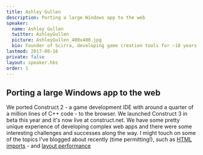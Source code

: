 ```yaml
---
title: Ashley Gullen
description: Porting a large Windows app to the web
speaker:
  name: Ashley Gullen
  twitter: AshleyGullen
  picture: AshleyGullen_400x400.jpg
  bio: Founder of Scirra, developing game creation tools for ~10 years. Construct 2 was one of the first HTML5 game engines on the market, and Construct 3 is one of the first commercial game creation tools to run in the browser.
lastmod: 2017-08-16
private: false
layout: speaker.hbs
order: 1
---
```


## Porting a large Windows app to the web

We ported Construct 2 - a game development IDE with around a quarter of a million lines of C++ code - to the browser. We launched Construct 3 in beta this year and it's now live at construct.net. We have some pretty unique experience of developing complex web apps and there were some interesting challenges and successes along the way. I might touch on some of the topics I've blogged about recently (time permitting!), such as [HTML imports](https://www.scirra.com/blog/ashley/34/html-imports-are-the-best-web-component) - and [layout performance](https://www.scirra.com/blog/ashley/35/layout-is-the-next-frontier-of-web-app-performance)
